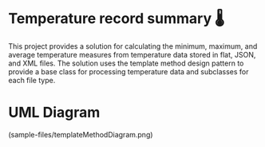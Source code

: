 # Temperature record summary 🌡️
This project provides a solution for calculating the minimum, maximum, and average temperature measures from temperature data stored in flat, JSON, and XML files. The solution uses the template method design pattern to provide a base class for processing temperature data and subclasses for each file type.


# UML Diagram 

(sample-files/templateMethodDiagram.png)